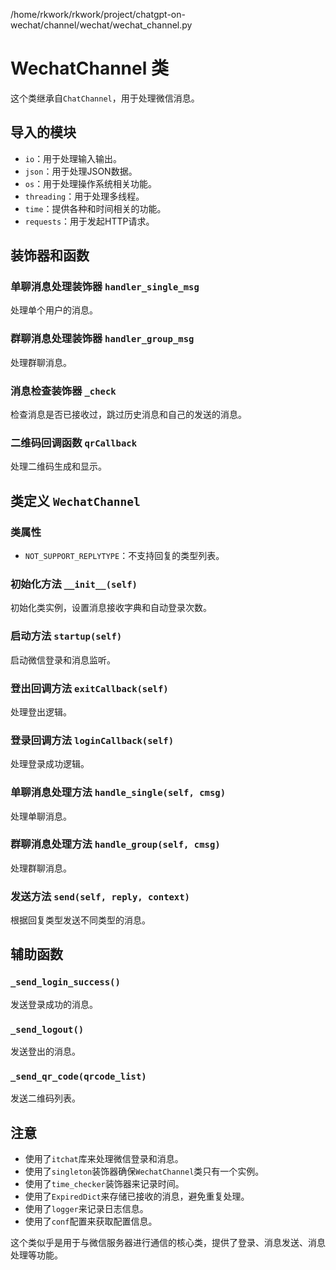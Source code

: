 /home/rkwork/rkwork/project/chatgpt-on-wechat/channel/wechat/wechat_channel.py

# WechatChannel 类

这个类继承自`ChatChannel`，用于处理微信消息。

## 导入的模块

- `io`：用于处理输入输出。
- `json`：用于处理JSON数据。
- `os`：用于处理操作系统相关功能。
- `threading`：用于处理多线程。
- `time`：提供各种和时间相关的功能。
- `requests`：用于发起HTTP请求。

## 装饰器和函数

### 单聊消息处理装饰器 `handler_single_msg`

处理单个用户的消息。

### 群聊消息处理装饰器 `handler_group_msg`

处理群聊消息。

### 消息检查装饰器 `_check`

检查消息是否已接收过，跳过历史消息和自己的发送的消息。

### 二维码回调函数 `qrCallback`

处理二维码生成和显示。

## 类定义 `WechatChannel`

### 类属性

- `NOT_SUPPORT_REPLYTYPE`：不支持回复的类型列表。

### 初始化方法 `__init__(self)`

初始化类实例，设置消息接收字典和自动登录次数。

### 启动方法 `startup(self)`

启动微信登录和消息监听。

### 登出回调方法 `exitCallback(self)`

处理登出逻辑。

### 登录回调方法 `loginCallback(self)`

处理登录成功逻辑。

### 单聊消息处理方法 `handle_single(self, cmsg)`

处理单聊消息。

### 群聊消息处理方法 `handle_group(self, cmsg)`

处理群聊消息。

### 发送方法 `send(self, reply, context)`

根据回复类型发送不同类型的消息。

## 辅助函数

### `_send_login_success()`

发送登录成功的消息。

### `_send_logout()`

发送登出的消息。

### `_send_qr_code(qrcode_list)`

发送二维码列表。

## 注意

- 使用了`itchat`库来处理微信登录和消息。
- 使用了`singleton`装饰器确保`WechatChannel`类只有一个实例。
- 使用了`time_checker`装饰器来记录时间。
- 使用了`ExpiredDict`来存储已接收的消息，避免重复处理。
- 使用了`logger`来记录日志信息。
- 使用了`conf`配置来获取配置信息。

这个类似乎是用于与微信服务器进行通信的核心类，提供了登录、消息发送、消息处理等功能。